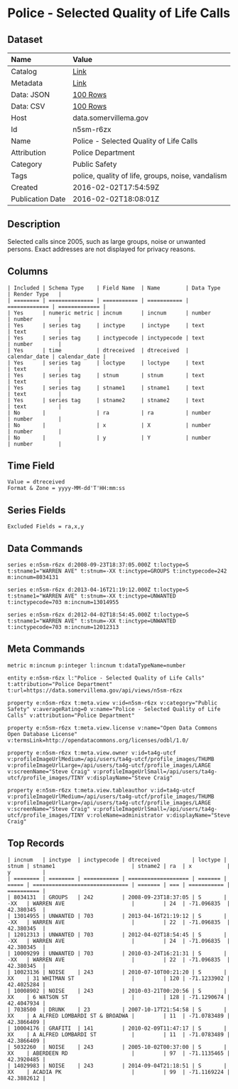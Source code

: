 # Police - Selected Quality of Life Calls

## Dataset

| Name | Value |
| :--- | :---- |
| Catalog | [Link](https://catalog.data.gov/dataset/police-quality-of-life-calls) |
| Metadata | [Link](https://data.somervillema.gov/api/views/n5sm-r6zx) |
| Data: JSON | [100 Rows](https://data.somervillema.gov/api/views/n5sm-r6zx/rows.json?max_rows=100) |
| Data: CSV | [100 Rows](https://data.somervillema.gov/api/views/n5sm-r6zx/rows.csv?max_rows=100) |
| Host | data.somervillema.gov |
| Id | n5sm-r6zx |
| Name | Police - Selected Quality of Life Calls |
| Attribution | Police Department |
| Category | Public Safety |
| Tags | police, quality of life, groups, noise, vandalism |
| Created | 2016-02-02T17:54:59Z |
| Publication Date | 2016-02-02T18:08:01Z |

## Description

Selected calls since 2005, such as large groups, noise or unwanted persons. Exact addresses are not displayed for privacy reasons.

## Columns

```ls
| Included | Schema Type    | Field Name  | Name        | Data Type     | Render Type   |
| ======== | ============== | =========== | =========== | ============= | ============= |
| Yes      | numeric metric | incnum      | incnum      | number        | number        |
| Yes      | series tag     | inctype     | inctype     | text          | text          |
| Yes      | series tag     | inctypecode | inctypecode | text          | number        |
| Yes      | time           | dtreceived  | dtreceived  | calendar_date | calendar_date |
| Yes      | series tag     | loctype     | loctype     | text          | text          |
| Yes      | series tag     | stnum       | stnum       | text          | text          |
| Yes      | series tag     | stname1     | stname1     | text          | text          |
| Yes      | series tag     | stname2     | stname2     | text          | text          |
| No       |                | ra          | ra          | number        | number        |
| No       |                | x           | X           | number        | number        |
| No       |                | y           | Y           | number        | number        |
```

## Time Field

```ls
Value = dtreceived
Format & Zone = yyyy-MM-dd'T'HH:mm:ss
```

## Series Fields

```ls
Excluded Fields = ra,x,y
```

## Data Commands

```ls
series e:n5sm-r6zx d:2008-09-23T18:37:05.000Z t:loctype=S t:stname1="WARREN AVE" t:stnum=-XX t:inctype=GROUPS t:inctypecode=242 m:incnum=8034131

series e:n5sm-r6zx d:2013-04-16T21:19:12.000Z t:loctype=S t:stname1="WARREN AVE" t:stnum=-XX t:inctype=UNWANTED t:inctypecode=703 m:incnum=13014955

series e:n5sm-r6zx d:2012-04-02T18:54:45.000Z t:loctype=S t:stname1="WARREN AVE" t:stnum=-XX t:inctype=UNWANTED t:inctypecode=703 m:incnum=12012313
```

## Meta Commands

```ls
metric m:incnum p:integer l:incnum t:dataTypeName=number

entity e:n5sm-r6zx l:"Police - Selected Quality of Life Calls" t:attribution="Police Department" t:url=https://data.somervillema.gov/api/views/n5sm-r6zx

property e:n5sm-r6zx t:meta.view v:id=n5sm-r6zx v:category="Public Safety" v:averageRating=0 v:name="Police - Selected Quality of Life Calls" v:attribution="Police Department"

property e:n5sm-r6zx t:meta.view.license v:name="Open Data Commons Open Database License" v:termsLink=http://opendatacommons.org/licenses/odbl/1.0/

property e:n5sm-r6zx t:meta.view.owner v:id=ta4g-utcf v:profileImageUrlMedium=/api/users/ta4g-utcf/profile_images/THUMB v:profileImageUrlLarge=/api/users/ta4g-utcf/profile_images/LARGE v:screenName="Steve Craig" v:profileImageUrlSmall=/api/users/ta4g-utcf/profile_images/TINY v:displayName="Steve Craig"

property e:n5sm-r6zx t:meta.view.tableauthor v:id=ta4g-utcf v:profileImageUrlMedium=/api/users/ta4g-utcf/profile_images/THUMB v:profileImageUrlLarge=/api/users/ta4g-utcf/profile_images/LARGE v:screenName="Steve Craig" v:profileImageUrlSmall=/api/users/ta4g-utcf/profile_images/TINY v:roleName=administrator v:displayName="Steve Craig"
```

## Top Records

```ls
| incnum   | inctype  | inctypecode | dtreceived          | loctype | stnum | stname1                        | stname2 | ra  | x           | y          | 
| ======== | ======== | =========== | =================== | ======= | ===== | ============================== | ======= | === | =========== | ========== | 
| 8034131  | GROUPS   | 242         | 2008-09-23T18:37:05 | S       | -XX   | WARREN AVE                     |         | 24  | -71.096835  | 42.380345  | 
| 13014955 | UNWANTED | 703         | 2013-04-16T21:19:12 | S       | -XX   | WARREN AVE                     |         | 22  | -71.096835  | 42.380345  | 
| 12012313 | UNWANTED | 703         | 2012-04-02T18:54:45 | S       | -XX   | WARREN AVE                     |         | 24  | -71.096835  | 42.380345  | 
| 10009299 | UNWANTED | 703         | 2010-03-24T16:21:31 | S       | -XX   | WARREN AVE                     |         | 22  | -71.096835  | 42.380345  | 
| 10023136 | NOISE    | 243         | 2010-07-10T00:21:20 | S       | XX    | 31 WHITMAN ST                  |         | 120 | -71.1233902 | 42.4025284 | 
| 10008902 | NOISE    | 243         | 2010-03-21T00:20:56 | S       | XX    | 6 WATSON ST                    |         | 128 | -71.1290674 | 42.4047934 | 
| 7038500  | DRUNK    | 23          | 2007-10-17T21:54:58 | S       | XX    | A ALFRED LOMBARDI ST & BROADWA |         | 11  | -71.0783489 | 42.3866409 | 
| 10004176 | GRAFITI  | 141         | 2010-02-09T11:47:17 | S       | XX    | A ALFRED LOMBARDI ST           |         | 11  | -71.0783489 | 42.3866409 | 
| 5032260  | NOISE    | 243         | 2005-10-02T00:37:00 | S       | XX    | ABERDEEN RD                    |         | 97  | -71.1135465 | 42.3920485 | 
| 14029983 | NOISE    | 243         | 2014-09-04T21:18:51 | S       | XX    | ACADIA PK                      |         | 99  | -71.1169224 | 42.3882612 | 
```